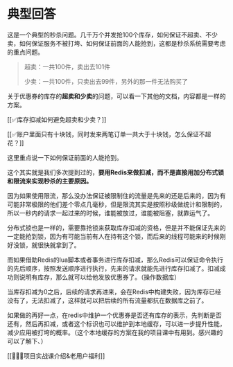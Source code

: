 # 典型回答


这是一个典型的秒杀问题。几千万个并发抢100个库存，如何保证不超卖、不少卖，如何保证服务不被打垮、如何保证前面的人能抢到，这都是秒杀系统需要考虑的重点问题。



> 超卖：一共100件，卖出去101件
>
> 少卖：一共100件，只卖出去99件，另外的那一件无法购买了
>



关于优惠券的库存的**超卖和少卖**的问题，可以看一下其他的文档，内容都是一样的方案。



[[✅库存扣减如何避免超卖和少卖？]]



[[✅账户里面只有十块钱，同时发来两笔订单一共大于十块钱，怎么保证不超花？]]



这里重点说一下如何保证前面的人能抢到。



这个其实就是我们多次提到过的，**要用Redis来做扣减，而不是直接用加分布式锁和限流来实现秒杀的主要原因。**



因为如果使用限流，那么没办法保证被限制住的流量是先来的还是后来的，因为有可能非常极限的他们差个零点几毫秒，但是限流其实是按照秒级做统计和限制的，所以一秒内的请求一起过来的时候，谁能被放过，谁能被阻塞，就靠运气了。



分布式锁也是一样的，需要靠抢锁来获取库存扣减的资格，但是并不能保证先来的一定能抢到锁，因为有可能当前有人在持有这个锁，而后来的线程可能来的时候刚好没锁，就很快就拿到了。



而如果借助Redis的lua脚本或者事务进行库存扣减，那么Redis可以保证命令执行的先后顺序，按照发送顺序进行执行，先来的请求就能先进行库存扣减了。扣减成功则说明有库存，那么就可以给他发放优惠券了。（操作数据库）



当库存扣减为0之后，后续的请求再进来，会在Redis中构建失败，因为库存已经没有了，无法扣减了，这样就可以把后续的所有流量都抗在数据库之前了。



如果做的再好一点，在redis中维护一个优惠券是否还有库存的表示，先判断是否还有，然后再扣减，或者这个标识也可以维护到本地缓存，可以进一步提升性能，减少应用被打垮的概率。（这个本地缓存的方案在我的项目课中有用到。感兴趣的可以了解下、）



[[🧣🧣🧣项目实战课介绍&老用户福利]]


